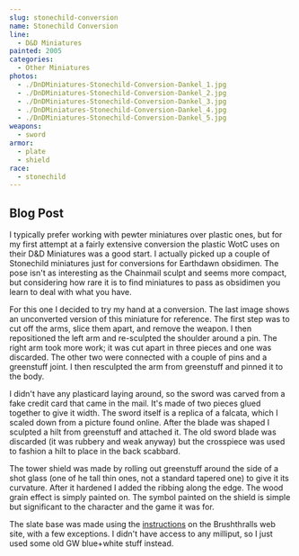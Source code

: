 ```yaml
---
slug: stonechild-conversion
name: Stonechild Conversion
line:
  - D&D Miniatures
painted: 2005
categories:
  - Other Miniatures
photos:
  - ./DnDMiniatures-Stonechild-Conversion-Dankel_1.jpg
  - ./DnDMiniatures-Stonechild-Conversion-Dankel_2.jpg
  - ./DnDMiniatures-Stonechild-Conversion-Dankel_3.jpg
  - ./DnDMiniatures-Stonechild-Conversion-Dankel_4.jpg
  - ./DnDMiniatures-Stonechild-Conversion-Dankel_5.jpg
weapons:
  - sword
armor:
  - plate
  - shield
race:
  - stonechild
---
```


## Blog Post

I typically prefer working with pewter miniatures over plastic ones, but for my first attempt at a fairly extensive conversion the plastic WotC uses on their D&D Miniatures was a good start. I actually picked up a couple of Stonechild miniatures just for conversions for Earthdawn obsidimen. The pose isn't as interesting as the Chainmail sculpt and seems more compact, but considering how rare it is to find miniatures to pass as obsidimen you learn to deal with what you have.

For this one I decided to try my hand at a conversion. The last image shows an unconverted version of this miniature for reference. The first step was to cut off the arms, slice them apart, and remove the weapon. I then repositioned the left arm and re-sculpted the shoulder around a pin. The right arm took more work; it was cut apart in three pieces and one was discarded. The other two were connected with a couple of pins and a greenstuff joint. I then resculpted the arm from greenstuff and pinned it to the body.

I didn't have any plasticard laying around, so the sword was carved from a fake credit card that came in the mail. It's made of two pieces glued together to give it width. The sword itself is a replica of a falcata, which I scaled down from a picture found online. After the blade was shaped I sculpted a hilt from greenstuff and attached it. The old sword blade was discarded (it was rubbery and weak anyway) but the crosspiece was used to fashion a hilt to place in the back scabbard.

The tower shield was made by rolling out greenstuff around the side of a shot glass (one of he tall thin ones, not a standard tapered one) to give it its curvature. After it hardened I added the ribbing along the edge. The wood grain effect is simply painted on. The symbol painted on the shield is simple but significant to the character and the game it was for.

The slate base was made using the [instructions](http://archive.brushthralls.com/basing/slate-bases-2.html) on the Brushthralls web site, with a few exceptions. I didn't have access to any milliput, so I just used some old GW blue+white stuff instead.
